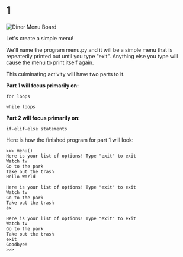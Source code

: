 # 1

![Diner Menu Board](https://images.pexels.com/photos/276147/pexels-photo-276147.jpeg?auto=compress&cs=tinysrgb&h=750&w=1260)

Let's create a simple menu!

We'll name the program menu.py and it will be a simple menu that is repeatedly printed out until you type "exit". Anything else you type will cause the menu to print itself again.

This culminating activity will have two parts to it.

**Part 1 will focus primarily on:**

`for loops`

`while loops`

**Part 2 will focus primarily on:**

`if-elif-else statements`

Here is how the finished program for part 1 will look:

```text
>>> menu()
Here is your list of options! Type "exit" to exit
Watch tv
Go to the park
Take out the trash
Hello World

Here is your list of options! Type "exit" to exit
Watch tv
Go to the park
Take out the trash
ex

Here is your list of options! Type "exit" to exit
Watch tv
Go to the park
Take out the trash
exit
Goodbye!
>>>
```

